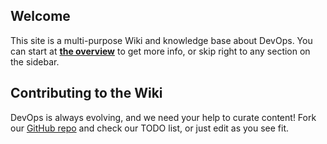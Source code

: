 
## Welcome
This site is a multi-purpose Wiki and knowledge base about DevOps. You can start at <a href="definition.html" style="font-weight: bold">the overview</a> to get more info, or skip right to any section on the sidebar.

## Contributing to the Wiki
DevOps is always evolving, and we need your help to curate content! Fork our [GitHub repo](https://github.com/peterwwillis/devopsyoga-content/) and check our TODO list, or just edit as you see fit.


